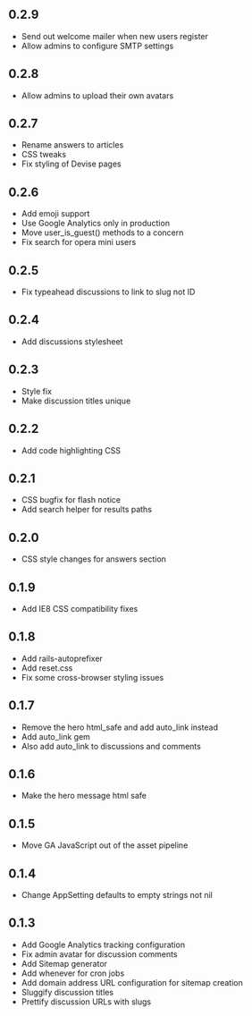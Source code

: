 0.2.9
-----

- Send out welcome mailer when new users register
- Allow admins to configure SMTP settings

0.2.8
-----

- Allow admins to upload their own avatars

0.2.7
-----

- Rename answers to articles
- CSS tweaks
- Fix styling of Devise pages

0.2.6
-----

- Add emoji support
- Use Google Analytics only in production
- Move user_is_guest() methods to a concern
- Fix search for opera mini users

0.2.5
-----

- Fix typeahead discussions to link to slug not ID

0.2.4
-----

- Add discussions stylesheet

0.2.3
-----

- Style fix
- Make discussion titles unique

0.2.2
-----

- Add code highlighting CSS

0.2.1
-----

- CSS bugfix for flash notice
- Add search helper for results paths

0.2.0
-----

- CSS style changes for answers section

0.1.9
-----

- Add IE8 CSS compatibility fixes

0.1.8
-----

- Add rails-autoprefixer
- Add reset.css
- Fix some cross-browser styling issues

0.1.7
-----

- Remove the hero html_safe and add auto_link instead
- Add auto_link gem
- Also add auto_link to discussions and comments

0.1.6
-----

- Make the hero message html safe

0.1.5
-----

- Move GA JavaScript out of the asset pipeline

0.1.4
-----

- Change AppSetting defaults to empty strings not nil

0.1.3
-----

- Add Google Analytics tracking configuration
- Fix admin avatar for discussion comments
- Add Sitemap generator
- Add whenever for cron jobs
- Add domain address URL configuration for sitemap creation
- Sluggify discussion titles
- Prettify discussion URLs with slugs